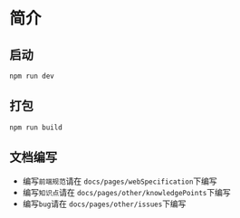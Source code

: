 # 简介

## 启动
`npm run dev`

## 打包
`npm run build`

## 文档编写
- 编写`前端规范`请在 `docs/pages/webSpecification`下编写
- 编写`知识点`请在 `docs/pages/other/knowledgePoints`下编写
- 编写`bug`请在 `docs/pages/other/issues`下编写
